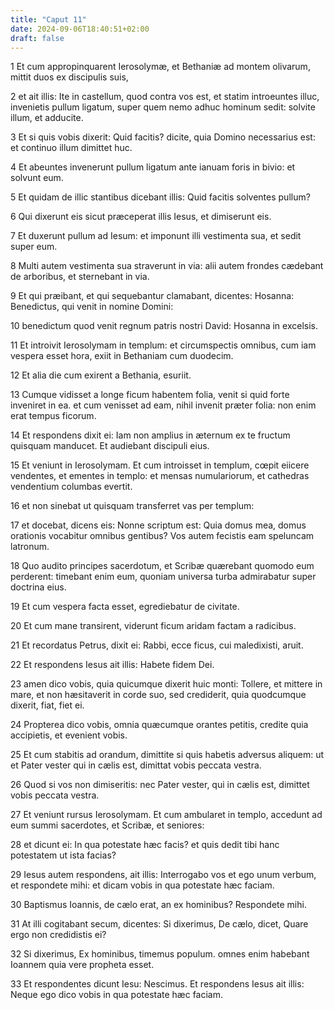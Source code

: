```yaml
---
title: "Caput 11"
date: 2024-09-06T18:40:51+02:00
draft: false
---
```




1 Et cum appropinquarent Ierosolymæ, et Bethaniæ ad montem olivarum, mittit duos ex discipulis suis,

2 et ait illis: Ite in castellum, quod contra vos est, et statim introeuntes illuc, invenietis pullum ligatum, super quem nemo adhuc hominum sedit: solvite illum, et adducite.

3 Et si quis vobis dixerit: Quid facitis? dicite, quia Domino necessarius est: et continuo illum dimittet huc.

4 Et abeuntes invenerunt pullum ligatum ante ianuam foris in bivio: et solvunt eum.

5 Et quidam de illic stantibus dicebant illis: Quid facitis solventes pullum?

6 Qui dixerunt eis sicut præceperat illis Iesus, et dimiserunt eis.

7 Et duxerunt pullum ad Iesum: et imponunt illi vestimenta sua, et sedit super eum.

8 Multi autem vestimenta sua straverunt in via: alii autem frondes cædebant de arboribus, et sternebant in via.

9 Et qui præibant, et qui sequebantur clamabant, dicentes: Hosanna: Benedictus, qui venit in nomine Domini:

10 benedictum quod venit regnum patris nostri David: Hosanna in excelsis.

11 Et introivit Ierosolymam in templum: et circumspectis omnibus, cum iam vespera esset hora, exiit in Bethaniam cum duodecim.

12 Et alia die cum exirent a Bethania, esuriit.

13 Cumque vidisset a longe ficum habentem folia, venit si quid forte inveniret in ea. et cum venisset ad eam, nihil invenit præter folia: non enim erat tempus ficorum.

14 Et respondens dixit ei: Iam non amplius in æternum ex te fructum quisquam manducet. Et audiebant discipuli eius.

15 Et veniunt in Ierosolymam. Et cum introisset in templum, cœpit eiicere vendentes, et ementes in templo: et mensas numulariorum, et cathedras vendentium columbas evertit.

16 et non sinebat ut quisquam transferret vas per templum:

17 et docebat, dicens eis: Nonne scriptum est: Quia domus mea, domus orationis vocabitur omnibus gentibus? Vos autem fecistis eam speluncam latronum.

18 Quo audito principes sacerdotum, et Scribæ quærebant quomodo eum perderent: timebant enim eum, quoniam universa turba admirabatur super doctrina eius.

19 Et cum vespera facta esset, egrediebatur de civitate.

20 Et cum mane transirent, viderunt ficum aridam factam a radicibus.

21 Et recordatus Petrus, dixit ei: Rabbi, ecce ficus, cui maledixisti, aruit.

22 Et respondens Iesus ait illis: Habete fidem Dei.

23 amen dico vobis, quia quicumque dixerit huic monti: Tollere, et mittere in mare, et non hæsitaverit in corde suo, sed crediderit, quia quodcumque dixerit, fiat, fiet ei.

24 Propterea dico vobis, omnia quæcumque orantes petitis, credite quia accipietis, et evenient vobis.

25 Et cum stabitis ad orandum, dimittite si quis habetis adversus aliquem: ut et Pater vester qui in cælis est, dimittat vobis peccata vestra.

26 Quod si vos non dimiseritis: nec Pater vester, qui in cælis est, dimittet vobis peccata vestra.

27 Et veniunt rursus Ierosolymam. Et cum ambularet in templo, accedunt ad eum summi sacerdotes, et Scribæ, et seniores:

28 et dicunt ei: In qua potestate hæc facis? et quis dedit tibi hanc potestatem ut ista facias?

29 Iesus autem respondens, ait illis: Interrogabo vos et ego unum verbum, et respondete mihi: et dicam vobis in qua potestate hæc faciam.

30 Baptismus Ioannis, de cælo erat, an ex hominibus? Respondete mihi.

31 At illi cogitabant secum, dicentes: Si dixerimus, De cælo, dicet, Quare ergo non credidistis ei?

32 Si dixerimus, Ex hominibus, timemus populum. omnes enim habebant Ioannem quia vere propheta esset.

33 Et respondentes dicunt Iesu: Nescimus. Et respondens Iesus ait illis: Neque ego dico vobis in qua potestate hæc faciam.

